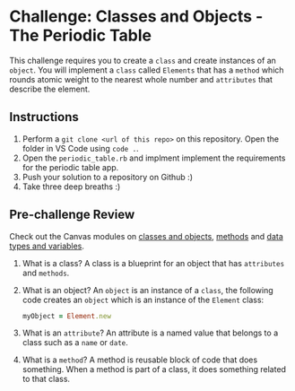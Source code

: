 # Challenge: Classes and Objects - The Periodic Table

This challenge requires you to create a `class` and create instances of an `object`. You will implement a `class` called `Elements` that has a `method` which rounds atomic weight to the nearest whole number and `attributes` that describe the element.

## Instructions

1. Perform a `git clone <url of this repo>` on this repository. Open the folder in VS Code using `code .`.
2. Open the `periodic_table.rb` and implment implement the requirements for the periodic table app.
3. Push your solution to a repository on Github :)
4. Take three deep breaths :)

## Pre-challenge Review

Check out the Canvas modules on [classes and objects](https://coderacademy.instructure.com/courses/144/modules/items/5097), [methods](https://coderacademy.instructure.com/courses/144/modules/items/5080) and [data types and variables](https://coderacademy.instructure.com/courses/144/pages/unit-data-types-and-variables?module_item_id=5077).

1. What is a class?
   A class is a blueprint for an object that has `attributes` and `methods`.

2. What is an object?
   An `object` is an instance of a `class`, the following code creates an `object` which is an instance of the `Element` class:

   ```ruby
   myObject = Element.new
   ```

3. What is an `attribute`?
   An attribute is a named value that belongs to a class such as a `name` or `date`.

4. What is a `method`?
   A method is reusable block of code that does something. When a method is part of a class, it does something related to that class.